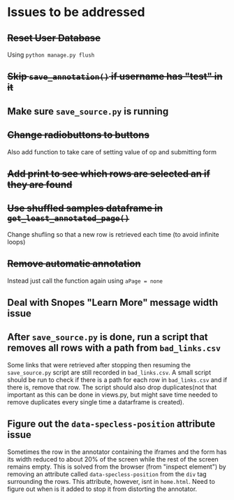 # Issues to be addressed

## ~~Reset User Database~~

Using ```python manage.py flush```


## ~~Skip ```save_annotation()``` if username has "test" in it~~

## Make sure ```save_source.py``` is running

## ~~Change radiobuttons to buttons~~

Also add function to take care of setting value of op and submitting form

## ~~Add print to see which rows are selected an if they are found~~

## ~~Use shuffled samples dataframe in ```get_least_annotated_page()```~~

Change shufling so that a new row is retrieved each time (to avoid infinite loops)

## ~~Remove automatic annotation~~

Instead just call the function again using ```aPage = none```

## Deal with Snopes "Learn More" message width issue

## After ```save_source.py``` is done, run a script that removes all rows with a path from ```bad_links.csv```

Some links that were retrieved after stopping then resuming the ```save_source.py``` script are still recorded in ```bad_links.csv```. A small script should be run to check if there is a path for each row in ```bad_links.csv``` and if there is, remove that row. The script should also drop duplicates(not that important as this can be done in views.py, but might save time needed to remove duplicates every single time a datarframe is created).

## Figure out the ```data-specless-position``` attribute issue

Sometimes the row in the annotator containing the iframes and the form has its width reduced to about 20% of the screen while the rest of the screen remains empty. This is solved from the browser (from "inspect element") by removing an attribute called ```data-specless-position``` from the ```div``` tag surrounding the rows. This attribute, however, isnt in ```home.html```. Need to figure out when is it added to stop it from distorting the annotator.
